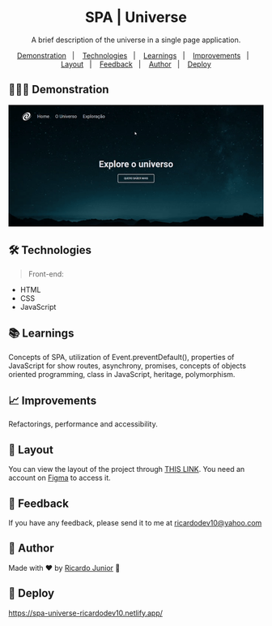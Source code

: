 <h1 align="center"> SPA | Universe </h1>


<p align="center">
A brief description of the universe in a single page application.
</p>


<p align="center">
  <a href="#-demonstration">Demonstration</a>&nbsp;&nbsp;&nbsp;|&nbsp;&nbsp;&nbsp;
  <a href="#-technologies">Technologies</a>&nbsp;&nbsp;&nbsp;|&nbsp;&nbsp;&nbsp;
  <a href="#-learnings">Learnings</a>&nbsp;&nbsp;&nbsp;|&nbsp;&nbsp;&nbsp;
  <a href="#-improvements">Improvements</a>&nbsp;&nbsp;&nbsp;|&nbsp;&nbsp;&nbsp;
  <a href="#-layout">Layout</a>&nbsp;&nbsp;&nbsp;|&nbsp;&nbsp;&nbsp;
  <a href="#-feedback">Feedback</a>&nbsp;&nbsp;&nbsp;|&nbsp;&nbsp;&nbsp;
  <a href="#-author">Author</a>&nbsp;&nbsp;&nbsp;|&nbsp;&nbsp;&nbsp;
  <a href="#-deploy">Deploy</a>
</p>


## 💁🏻‍♂️ Demonstration

<p align="center">
<img src=".github/spa-universe.gif">
</p>


## 🛠 Technologies

> Front-end: 

- HTML
- CSS
- JavaScript


## 📚 Learnings

Concepts of SPA, utilization of Event.preventDefault(), properties of JavaScript for show routes, asynchrony, promises, concepts of objects oriented programming, class in JavaScript, heritage, polymorphism.


## 📈 Improvements

Refactorings, performance and accessibility.


## 🎨 Layout

You can view the layout of the project through [THIS LINK](https://www.figma.com/file/gpqavL469k0pPUGOmAQEM9/Explorer-Lab-%2301/duplicate). You need an account on [Figma](https://figma.com) to access it.


## 🙂 Feedback

If you have any feedback, please send it to me at ricardodev10@yahoo.com


## 💛 Author

Made with ♥ by [Ricardo Junior](https://www.linkedin.com/in/ricardodev10/) :wave:


## 🚀 Deploy

https://spa-universe-ricardodev10.netlify.app/